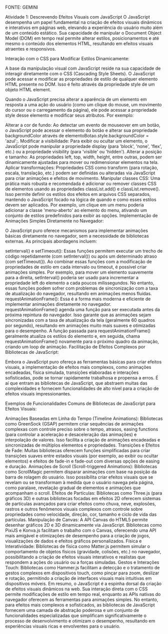 FONTE: GEMINI

Atividade 1: Descrevendo Efeitos Visuais com JavaScript
O JavaScript desempenha um papel fundamental na criação de efeitos visuais dinâmicos e interativos em páginas web, elevando a experiência do usuário muito além de um conteúdo estático. Sua capacidade de manipular o Document Object Model (DOM) em tempo real permite alterar estilos, posicionamentos e até mesmo o conteúdo dos elementos HTML, resultando em efeitos visuais atraentes e responsivos.

Interação com o CSS para Modificar Estilos Dinamicamente:

A base da manipulação visual com JavaScript reside na sua capacidade de interagir diretamente com o CSS (Cascading Style Sheets). O JavaScript pode acessar e modificar as propriedades de estilo de qualquer elemento HTML presente no DOM. Isso é feito através da propriedade style de um objeto HTML element.

Quando o JavaScript precisa alterar a aparência de um elemento em resposta a uma ação do usuário (como um clique do mouse, um movimento do cursor ou o carregamento da página), ele pode acessar a propriedade style desse elemento e modificar seus atributos. Por exemplo:

Alterar a cor de fundo: Ao detectar um evento de mouseover em um botão, o JavaScript pode acessar o elemento do botão e alterar sua propriedade backgroundColor através de elementoBotao.style.backgroundColor = 'azul';.
Modificar a visibilidade: Para exibir ou ocultar um elemento, o JavaScript pode manipular a propriedade display (para 'block', 'none', 'flex', etc.) ou a propriedade visibility (para 'visible' ou 'hidden').
Alterar a posição e tamanho: As propriedades left, top, width, height, entre outras, podem ser dinamicamente ajustadas para mover ou redimensionar elementos na tela.
Aplicar transformações: Propriedades CSS como transform (para rotação, escala, translação, etc.) podem ser definidas ou alteradas via JavaScript para criar animações e efeitos de movimento.
Manipular classes CSS: Uma prática mais robusta e recomendada é adicionar ou remover classes CSS de elementos usando as propriedades classList.add() e classList.remove(). Isso permite definir os estilos dos efeitos em arquivos CSS separados, mantendo o JavaScript focado na lógica de quando e como esses estilos devem ser aplicados. Por exemplo, um clique em um menu poderia adicionar a classe 'menu-aberto' ao elemento do menu, ativando um conjunto de estilos predefinidos para exibir as opções.
Implementação de Animações Simples Diretamente no Navegador:

O JavaScript puro oferece mecanismos para implementar animações básicas diretamente no navegador, sem a necessidade de bibliotecas externas. As principais abordagens incluem:

setInterval() e setTimeout(): Essas funções permitem executar um trecho de código repetidamente (com setInterval()) ou após um determinado atraso (com setTimeout()). Ao combinar essas funções com a modificação de propriedades de estilo em cada intervalo ou timeout, é possível criar animações simples. Por exemplo, para mover um elemento suavemente para a direita, setInterval() poderia ser usado para incrementar a propriedade left do elemento a cada poucos milissegundos. No entanto, essas funções podem sofrer com problemas de sincronização com a taxa de atualização do navegador, resultando em animações menos fluidas.
requestAnimationFrame(): Essa é a forma mais moderna e eficiente de implementar animações diretamente no navegador. requestAnimationFrame() agenda uma função para ser executada antes da próxima repintura do navegador. Isso garante que as animações sejam sincronizadas com a taxa de atualização da tela (geralmente 60 quadros por segundo), resultando em animações muito mais suaves e otimizadas para o desempenho. A função passada para requestAnimationFrame() geralmente atualiza os estilos do elemento e, em seguida, chama requestAnimationFrame() novamente para o próximo quadro da animação, criando um loop de animação.
Facilitação de Efeitos Complexos por Bibliotecas de JavaScript:

Embora o JavaScript puro ofereça as ferramentas básicas para criar efeitos visuais, a implementação de efeitos mais complexos, como animações encadeadas, física simulada, transições elaboradas e interações sofisticadas, pode se tornar rapidamente trabalhosa e propensa a erros. É aí que entram as bibliotecas de JavaScript, que abstraem muitas das complexidades e fornecem funcionalidades de alto nível para a criação de efeitos visuais impressionantes.

Exemplos de Funcionalidades Comuns de Bibliotecas de JavaScript para Efeitos Visuais:

Animações Baseadas em Linha do Tempo (Timeline Animations): Bibliotecas como GreenSock (GSAP) permitem criar sequências de animações complexas com controle preciso sobre o tempo, atrasos, easing functions (para controlar a aceleração e desaceleração das animações) e interpolação de valores. Isso facilita a criação de animações encadeadas e sincronizadas de múltiplos elementos e propriedades.
Transições e Efeitos de Fade: Muitas bibliotecas oferecem funções simplificadas para criar transições suaves entre estados visuais (por exemplo, ao exibir ou ocultar elementos) e efeitos de fade-in e fade-out com diversas opções de easing e duração.
Animações de Scroll (Scroll-triggered Animations): Bibliotecas como ScrollMagic permitem disparar animações com base na posição da barra de rolagem do usuário. Isso possibilita criar efeitos visuais que se revelam ou se transformam à medida que o usuário navega pela página, como paralaxe, revelação gradual de elementos e animações que acompanham o scroll.
Efeitos de Partículas: Bibliotecas como Three.js (para gráficos 3D) e outras bibliotecas focadas em efeitos 2D oferecem sistemas de partículas avançados para criar efeitos como chuva, neve, explosões, rastros e outros fenômenos visuais complexos com controle sobre propriedades como velocidade, direção, cor, tamanho e ciclo de vida das partículas.
Manipulação de Canvas: A API Canvas do HTML5 permite desenhar gráficos 2D e 3D dinamicamente via JavaScript. Bibliotecas como PixiJS e Konva.js facilitam o trabalho com o Canvas, oferecendo uma API mais amigável e otimizações de desempenho para a criação de jogos, visualizações de dados e efeitos gráficos personalizados.
Física e Interatividade: Bibliotecas de física como Matter.js permitem simular o comportamento de objetos físicos (gravidade, colisões, etc.) no navegador, possibilitando a criação de efeitos visuais interativos e realistas que respondem a ações do usuário ou a forças simuladas.
Gestos e Interações Touch: Bibliotecas como Hammer.js facilitam a detecção e o tratamento de gestos complexos em dispositivos touch, como pinçar para zoom, deslizar e rotação, permitindo a criação de interfaces visuais mais intuitivas em dispositivos móveis.
Em resumo, o JavaScript é a espinha dorsal da criação de efeitos visuais dinâmicos na web. Sua interação direta com o CSS permite modificações de estilo em tempo real, enquanto as APIs nativas do navegador oferecem as ferramentas para animações simples. No entanto, para efeitos mais complexos e sofisticados, as bibliotecas de JavaScript fornecem uma camada de abstração poderosa e um conjunto de funcionalidades especializadas que simplificam significativamente o processo de desenvolvimento e otimizam o desempenho, resultando em experiências visuais ricas e envolventes para o usuário.
